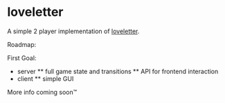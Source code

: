 # loveletter

A simple 2 player implementation of [loveletter](https://boardgamegeek.com/boardgame/129622/love-letter).

Roadmap:

First Goal:

* server
** full game state and transitions
** API for frontend interaction
* client
** simple GUI

More info coming soon™
